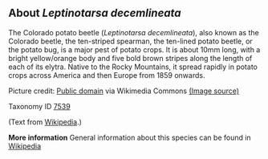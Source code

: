 **About *Leptinotarsa decemlineata***
-------------------------
The Colorado potato beetle (*Leptinotarsa decemlineata*), also known 
as the Colorado beetle, the ten-striped spearman, the ten-lined potato 
beetle, or the potato bug, is a major pest of potato crops. It is 
about 10mm long, with a bright yellow/orange body and five bold brown 
stripes along the length of each of its elytra. Native to the Rocky 
Mountains, it spread rapidly in potato crops across America and then 
Europe from 1859 onwards.


Picture credit: [Public domain](https://commons.wikimedia.org/wiki/Main_Page) via Wikimedia Commons [(Image source)](https://en.wikipedia.org/wiki/File:Colorado_potato_beetle.jpg)

Taxonomy ID [7539](https://www.uniprot.org/taxonomy/7539)

(Text from [Wikipedia](https://en.wikipedia.org/).)

**More information**
General information about this species can be found in [Wikipedia](https://en.wikipedia.org/wiki/Colorado_potato_beetle)
